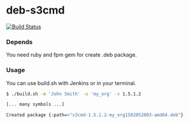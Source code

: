 # deb-s3cmd
[![Build Status](https://travis-ci.org/dragolabs/deb-s3cmd.svg?branch=master)](https://travis-ci.org/dragolabs/deb-s3cmd)

### Depends
You need ruby and fpm gem for create .deb package.

### Usage
You can use build.sh with Jenkins or in your terminal. 


```bash
$ ./build.sh -m 'John Smith' -o 'my_org' -v 1.5.1.2

[... many symbols ...]

Created package {:path=>"s3cmd-1.5.1.2-my_org1502052003-amd64.deb"}

```
